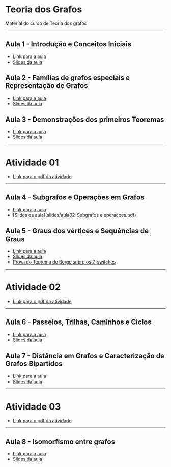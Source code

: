 # Teoria dos Grafos

Material do curso de Teoria dos grafos

-----

## Aula 1 - Introdução e Conceitos Iniciais

- [Link para a aula](https://youtu.be/e1NWaX0vpms)
- [Slides da aula](slides/aula01-Definicoes-Iniciais.pdf)

## Aula 2 - Famílias de grafos especiais e Representação de Grafos

- [Link para a aula](https://youtu.be/R6IVFN-GadM)
- [Slides da aula](slides/aula01-Definicoes-Iniciais.pdf)

## Aula 3 - Demonstrações dos primeiros Teoremas

- [Link para a aula](https://youtu.be/Qz9bv6fAAsY)
- [Slides da aula](slides/aula01-Definicoes-Iniciais.pdf)

---

# Atividade 01

- [Link para o pdf da atividade](atividades/AC01.pdf)

---

## Aula 4 - Subgrafos e Operações em Grafos

- [Link para a aula](https://youtu.be/C8t8yABthus)
- [Slides da aula](slides/aula02-Subgrafos e operacoes.pdf)

## Aula 5 - Graus dos vértices e Sequências de Graus

- [Link para a aula](https://youtu.be/cVyD-9P4G2A)
- [Slides da aula](slides/aula03-Sequencias-de-graus.pdf)
- [Prova do Teorema de Berge sobre os 2-switches](slides/Prova_do_Teorema_de_Berge__2_switches_.pdf)

---

# Atividade 02

- [Link para o pdf da atividade](atividades/AC02.pdf)

---

## Aula 6 - Passeios, Trilhas, Caminhos e Ciclos

- [Link para a aula](https://youtu.be/C8t8yABthus)
- [Slides da aula](slides/aula05-Passeios-Trilhas-Caminhos-Ciclos.pdf)

## Aula 7 - Distância em Grafos e Caracterização de Grafos Bipartidos

- [Link para a aula](https://youtu.be/rU1ZfU6xLIc)
- [Slides da aula](slides/aula05-Passeios-Trilhas-Caminhos-Ciclos.pdf)

---

# Atividade 03

- [Link para o pdf da atividade](atividades/AC05.pdf)

---

## Aula 8 - Isomorfismo entre grafos

- [Link para a aula]()
- [Slides da aula](slides/aula06-Isomorfismo.pdf)